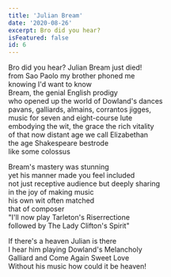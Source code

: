 ```yaml
---
title: 'Julian Bream'
date: '2020-08-26'
excerpt: Bro did you hear?
isFeatured: false
id: 6
---
```


Bro did you hear? Julian Bream just died!  
from Sao Paolo my brother phoned me  
knowing I'd want to know  
Bream, the genial English prodigy  
who opened up the world of Dowland's dances  
pavans, galliards, almains, corrantos jigges,  
music for seven and eight-course lute  
embodying the wit, the grace the rich vitality  
of that now distant age we call Elizabethan  
the age Shakespeare bestrode  
like some colossus

Bream's mastery was stunning  
yet his manner made you feel included  
not just receptive audience but deeply sharing  
in the joy of making music  
his own wit often matched  
that of composer  
"I'll now play Tarleton's Riserrectione  
followed by The Lady Clifton's Spirit"

If there's a heaven Julian is there  
I hear him playing Dowland's Melancholy  
Galliard and Come Again Sweet Love  
Without his music how could it be heaven!
